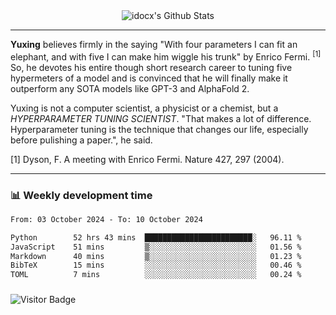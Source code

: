 <div align="center">
    <img align="center" src="https://github-readme-stats.vercel.app/api?username=idocx&show_icons=true&count_private=true&hide_border=true" alt="idocx's Github Stats"></img>
</div>

---

**Yuxing** believes firmly in the saying "With four parameters I can fit an elephant, and with five I can make him wiggle his trunk" by Enrico Fermi. <sup>[1]</sup> So, he devotes his entire though short research career to tuning five hypermeters of a model and is convinced that he will finally make it outperform any SOTA models like GPT-3 and AlphaFold 2.

Yuxing is not a computer scientist, a physicist or a chemist, but a *HYPERPARAMETER TUNING SCIENTIST*. "That makes a lot of difference. Hyperparameter tuning is the technique that changes our life, especially before pulishing a paper.", he said.

[1] Dyson, F. A meeting with Enrico Fermi. Nature 427, 297 (2004).


---

### 📊 Weekly development time
<!--START_SECTION:waka-->

```txt
From: 03 October 2024 - To: 10 October 2024

Python        52 hrs 43 mins  ████████████████████████░   96.11 %
JavaScript    51 mins         ▒░░░░░░░░░░░░░░░░░░░░░░░░   01.56 %
Markdown      40 mins         ▒░░░░░░░░░░░░░░░░░░░░░░░░   01.23 %
BibTeX        15 mins         ░░░░░░░░░░░░░░░░░░░░░░░░░   00.46 %
TOML          7 mins          ░░░░░░░░░░░░░░░░░░░░░░░░░   00.24 %
```

<!--END_SECTION:waka-->

### 

![Visitor Badge](https://visitor-badge.laobi.icu/badge?page_id=idocx.idocx)